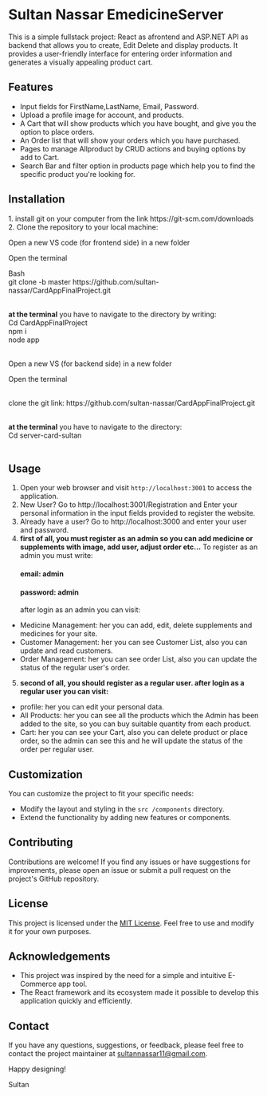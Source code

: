 # Sultan Nassar EmedicineServer 

This is a simple fullstack project: React as afrontend and ASP.NET API as backend that allows you to create, Edit Delete and display products. It provides a user-friendly interface for entering order information and generates a visually appealing product cart.

## Features

- Input fields for FirstName,LastName, Email, Password.
- Upload a profile image for account, and products.
- A Cart that will show products which you have bought, and give you the option to place orders.
- An Order list that will show your orders which you have purchased.
- Pages to manage Allproduct by CRUD actions and buying options by add to Cart.
- Search Bar and filter option in products page which help you to find the specific product you're looking for.

## Installation
<p>
1. install git on your computer from the link https://git-scm.com/downloads <br>
2.  Clone the repository to your local machine: <br>
<p> Open a new VS code (for frontend side) in a new folder <br>  </p> 
<p> Open the terminal <br>  </p> 
   Bash
   <br>
   git clone -b master https://github.com/sultan-nassar/CardAppFinalProject.git <br>
 <br>
<p>
<strong> at the terminal</strong> you have to navigate to the directory by writing: <br>
  Cd CardAppFinalProject <br>
  npm i <br>
  node app <br>
<br>
</p>

<p> Open a new VS (for backend side) in a new folder <br>  </p> 
<p> Open the terminal <br>  </p> 
   <br>
    clone the git link:   https://github.com/sultan-nassar/CardAppFinalProject.git <br>
 <br>
<p>
<strong> at the terminal</strong> you have to navigate to the directory: <br>
  Cd server-card-sultan <br>
<br>
</p>



## Usage   

1. Open your web browser and visit `http://localhost:3001` to access the application.
2. New User? Go to http://localhost:3001/Registration and Enter your personal information in the input fields provided to register the website. 
3. Already have a user? Go to http://localhost:3000 and enter your user and password.
   <br>
4. <strong> first of all, you must register as an <strong>admin</strong> so you can add medicine or supplements with image, add user, adjust order etc...</strong>
   To register as an admin you must write:
   #### <strong> email: admin </strong>
   #### <strong> password: admin </strong>
   after login as an admin you can visit:
- Medicine Management: her you can add, edit, delete supplements and medicines for your site.
- Customer Management: her you can see Customer List, also you can update and read customers.
- Order Management: her you can see order List, also you can update the status of the regular user's order.

5. <strong> second of all, you should register as a <strong>regular user</strong>.
  after login as a regular user you can visit:</strong>
- profile: her you can edit your personal data.
- All Products: her you can see all the products which the Admin has been added to the site, so you can buy suitable quantity from each product.
- Cart: her you can see your Cart, also you can delete product or place order, so the admin can see this and he will update the status of the order per regular user.





## Customization

You can customize the project to fit your specific needs:

- Modify the layout and styling in the `src /components` directory.
- Extend the functionality by adding new features or components.




## Contributing

Contributions are welcome! If you find any issues or have suggestions for improvements, please open an issue or submit a pull request on the project's GitHub repository.

## License

This project is licensed under the [MIT License](LICENSE). Feel free to use and modify it for your own purposes.


## Acknowledgements

- This project was inspired by the need for a simple and intuitive E-Commerce app tool.
- The React framework and its ecosystem made it possible to develop this application quickly and efficiently.


## Contact

If you have any questions, suggestions, or feedback, please feel free to contact the project maintainer at sultannassar11@gmail.com.

Happy designing!

Sultan
